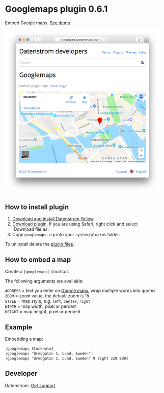 Googlemaps plugin 0.6.1
=======================
Embed Google maps. [See demo](https://developers.datenstrom.se/plugins/googlemaps).

<p align="center"><img src="googlemaps-screenshot.png?raw=true" alt="Screenshot"></p>

## How to install plugin

1. [Download and install Datenstrom Yellow](https://github.com/datenstrom/yellow/).
2. [Download plugin](https://github.com/datenstrom/yellow-plugins/raw/master/zip/googlemaps.zip). If you are using Safari, right click and select 'Download file as'.
3. Copy `googlemaps.zip` into your `system/plugins` folder.

To uninstall delete the [plugin files](update.ini).

## How to embed a map

Create a `[googlemaps]` shortcut.

The following arguments are available:

`ADDRESS` = text you enter on [Google maps](https://maps.google.com/), wrap multiple words into quotes  
`ZOOM` = zoom value, the default zoom is 15  
`STYLE` = map style, e.g. `left`, `center`, `right`  
`WIDTH` = map width, pixel or percent  
`HEIGHT` = map height, pixel or percent  

## Example

Embedding a map:

    [googlemaps Stockholm]
    [googlemaps "Bredgatan 1, Lund, Sweden"]
    [googlemaps "Bredgatan 1, Lund, Sweden" 9 right 320 200]

## Developer

Datenstrom. [Get support](https://developers.datenstrom.se/help/support).
